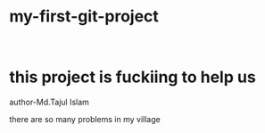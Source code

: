 # my-first-git-project
<br>
<h1>this project is fuckiing to help us</h1>
author-Md.Tajul Islam

<p>there are so many problems in my village</p>
